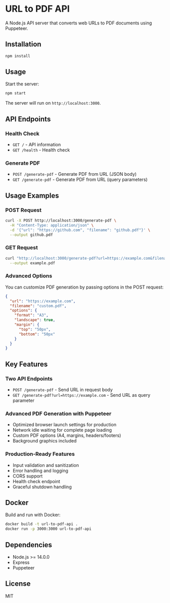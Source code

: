 # URL to PDF API

A Node.js API server that converts web URLs to PDF documents using Puppeteer.

## Installation

```bash
npm install
```

## Usage

Start the server:

```bash
npm start
```

The server will run on `http://localhost:3000`.

## API Endpoints

### Health Check
- `GET /` - API information
- `GET /health` - Health check

### Generate PDF
- `POST /generate-pdf` - Generate PDF from URL (JSON body)
- `GET /generate-pdf` - Generate PDF from URL (query parameters)

## Usage Examples

### POST Request
```bash
curl -X POST http://localhost:3000/generate-pdf \
  -H "Content-Type: application/json" \
  -d '{"url": "https://github.com", "filename": "github.pdf"}' \
  --output github.pdf
```

### GET Request
```bash
curl "http://localhost:3000/generate-pdf?url=https://example.com&filename=example.pdf" \
  --output example.pdf
```

### Advanced Options
You can customize PDF generation by passing options in the POST request:

```json
{
  "url": "https://example.com",
  "filename": "custom.pdf",
  "options": {
    "format": "A3",
    "landscape": true,
    "margin": {
      "top": "50px",
      "bottom": "50px"
    }
  }
}
```

## Key Features

### Two API Endpoints
- `POST /generate-pdf` - Send URL in request body
- `GET /generate-pdf?url=https://example.com` - Send URL as query parameter

### Advanced PDF Generation with Puppeteer
- Optimized browser launch settings for production
- Network idle waiting for complete page loading
- Custom PDF options (A4, margins, headers/footers)
- Background graphics included

### Production-Ready Features
- Input validation and sanitization
- Error handling and logging
- CORS support
- Health check endpoint
- Graceful shutdown handling

## Docker

Build and run with Docker:

```bash
docker build -t url-to-pdf-api .
docker run -p 3000:3000 url-to-pdf-api
```

## Dependencies

- Node.js >= 14.0.0
- Express
- Puppeteer

## License

MIT